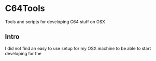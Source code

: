 # C64Tools
Tools and scripts for developing C64 stuff on OSX

## Intro
I did not find an easy to use setup for my OSX machine to be able to start developing for the
<!--stackedit_data:
eyJoaXN0b3J5IjpbLTYxNzUxMjcwNV19
-->
